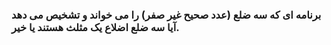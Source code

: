 ### برنامه ای که سه ضلع (عدد صحیح غیر صفر) را می خواند و تشخیص می دهد آیا سه ضلع اضلاع یک مثلث هستند یا خیر. 